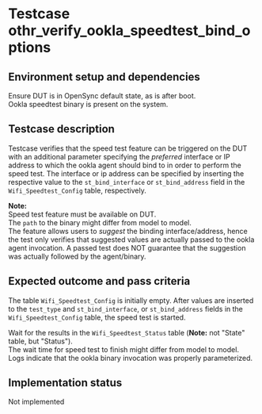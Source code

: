 # Testcase othr_verify_ookla_speedtest_bind_options

## Environment setup and dependencies

Ensure DUT is in OpenSync default state, as is after boot.\
Ookla speedtest binary is present on the system.

## Testcase description

Testcase verifies that the speed test feature can be triggered on the DUT with
an additional parameter specifying the *preferred* interface or IP address to
which the ookla agent should bind to in order to perform the speed test. The
interface or ip address can be specified by inserting the respective value to
the `st_bind_interface` or `st_bind_address` field in the `Wifi_Speedtest_Config`
table, respectively.

**Note:**\
Speed test feature must be available on DUT.\
The `path` to the binary might differ from model to model.\
The feature allows users to *suggest* the binding interface/address, hence the
test only verifies that suggested values are actually passed to the ookla agent
invocation. A passed test does NOT guarantee that the suggestion was actually
followed by the agent/binary.

## Expected outcome and pass criteria

The table `Wifi_Speedtest_Config` is initially empty. After values are
inserted to the `test_type` and `st_bind_interface`, or `st_bind_address`
fields in the `Wifi_Speedtest_Config` table, the speed test is started.

Wait for the results in the `Wifi_Speedtest_Status` table (**Note:** not
"State" table, but "Status").\
The wait time for speed test to finish might differ from model to model.\
Logs indicate that the ookla binary invocation was properly parameterized.

## Implementation status

Not implemented
